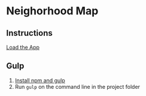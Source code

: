 # Neighorhood Map

## Instructions

[Load the App](https://laurenfromseattle.github.io/neighborhood-map/dist/index.html)

## Gulp

1. [Install npm and gulp](http://andy-carter.com/blog/a-beginners-guide-to-the-task-runner-gulp)
2. Run `gulp` on the command line in the project folder